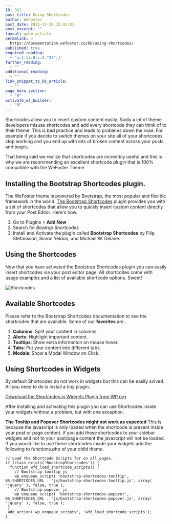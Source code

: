 ```yaml
---
ID: 361
post_title: Using Shortcodes
author: WeFoster
post_date: 2015-12-26 15:41:01
post_excerpt: ""
layout: wpkb-article
permalink: >
  https://documentation.wefoster.co/kb/using-shortcodes/
published: true
required_reading:
  - 'a:1:{i:0;s:2:"37";}'
further_reading:
  - ""
additional_reading:
  - ""
link_snippet_to_kb_article:
  - ""
page_hero_section:
  - "0"
activate_wf_builder:
  - "0"
---
```

Shortcodes allow you to insert custom content easily. Sadly a lot of theme developers misuse shortcodes and add every shortcode they can think of to their theme. This is bad practice and leads to problems down the road. For example if you decide to switch themes on your site all of your shortcodes stop working and you end up with lots of broken content across your posts and pages.

That being said we realize that shortcodes are incredibly useful and this is why we are recommending an excellent shortcode plugin that is 100% compatible with the WeFoster Theme.

## Installing the Bootstrap Shortcodes plugin.

The WeFoster theme is powered by Bootstrap, the most popular and flexible framework in the world. [The Bootstrap Shortcodes][1] plugin provides you with a set of shortcodes that allow you to quickly insert custom content directly from your Post Editor. Here's how.

1.  Go to Plugins > **Add New**
2.  Search for *Bootrap Shortcodes*
3.  Install and Activate the plugin called **Bootstrap Shortcodes** by Filip Stefansson, Simon Yeldon, and Michael W. Delane.

## Using the Shortcodes

Now that you have activated the Bootstrap Shortcodes plugin you can easily insert shortcodes via your post editor page. All shortcodes come with usage examples and a list of available shortcode options. Sweet!

![Shortcodes][2]

## Available Shortcodes

Please refer to the Bootstrap Shortcodes documentation to see the shortcodes that are available. Some of our **favorites** are..

1.  **Columns**: Split your content in columns.
2.  **Alerts**: Highlight important content.
3.  **Tooltips**: Show extra information on mouse hover.
4.  **Tabs**: Put your content into different tabs.
5.  **Modals**: Show a Modal Window on Click.

## Using Shortcodes in Widgets

By default Shortcodes do not work in widgets but this can be easily solved. All you need to do is install a tiny plugin.

[Download the Shortcodes in Widgets Plugin from WP.org][3]

After installing and activating this plugin you can use Shortcodes inside your widgets without a problem, but with one exception.

**The Tooltip and Popover Shortcodes might not work as expected** This is because the javascript is only loaded when the shortcode is present inside your post or page content. If you add these shortcodes to your sidebar widgets and not to your post/page content the javascript will not be loaded. If you would like to use these shortcodes inside your widgets add the following to functions.php of your child theme.

    // Load the Shortcode Scripts for on all pages.
    if (class_exists('BoostrapShortcodes')) {
      function wfd_load_shortcode_scripts() {
        // Bootstrap tooltip js
        wp_enqueue_script( 'bootstrap-shortcodes-tooltip', BS_SHORTCODES_URL . 'js/bootstrap-shortcodes-tooltip.js', array( 'jquery' ), false, true );
        // Bootstrap popover js
        wp_enqueue_script( 'bootstrap-shortcodes-popover', BS_SHORTCODES_URL . 'js/bootstrap-shortcodes-popover.js', array( 'jquery' ), false, true );
     }
     add_action('wp_enqueue_scripts', 'wfd_load_shortcode_scripts');
    }

 [1]: https://wordpress.org/plugins/bootstrap-3-shortcodes/
 [2]: https://raw.githubusercontent.com/WeFoster/Documentation/master/screenshots/shortcodes.gif
 [3]: https://wordpress.org/plugins/shortcodes-in-sidebar-widgets/